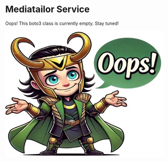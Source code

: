 # Mediatailor Service

Oops! This boto3 class is currently empty. Stay tuned!

<img src="/images/oops_loki.png" width="500" height="400" title="Oops Loki">
